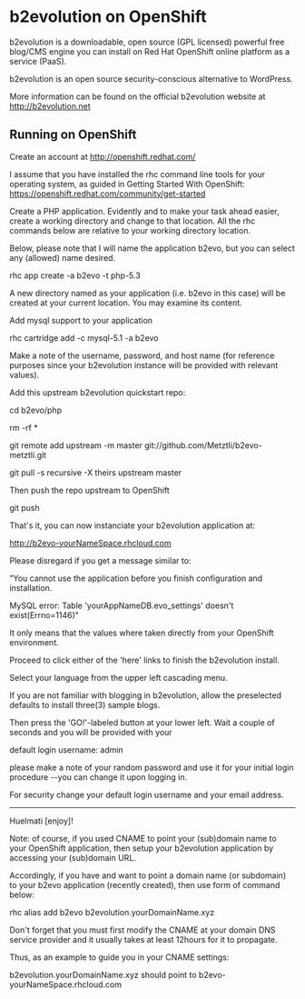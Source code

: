 b2evolution on OpenShift
=========================
b2evolution is a downloadable, open source (GPL licensed) powerful free blog/CMS engine you can install on Red Hat OpenShift online
platform as a service (PaaS).

b2evolution is an open source security-conscious alternative to WordPress.

More information can be found on the official b2evolution website at http://b2evolution.net

Running on OpenShift
--------------------

Create an account at http://openshift.redhat.com/

I assume that you have installed the rhc command line tools for your operating system, as guided in Getting Started With OpenShift:
https://openshift.redhat.com/community/get-started

Create a PHP application. Evidently and to make your task ahead easier, create a working directory and change to that location.
All the rhc commands below are relative to your working directory location.

Below, please note that I will name the application b2evo, but you can select any (allowed) name desired.

rhc app create -a b2evo -t php-5.3

A new directory named as your application (i.e. b2evo in this case) will be created at your current location. You may examine its content.

Add mysql support to your application
    
rhc cartridge add -c mysql-5.1 -a b2evo

Make a note of the username, password, and host name (for reference purposes since your b2evolution instance will be provided with relevant values).

Add this upstream b2evolution quickstart repo:

cd b2evo/php

rm -rf *

git remote add upstream -m master git://github.com/Metztli/b2evo-metztli.git

git pull -s recursive -X theirs upstream master

Then push the repo upstream to OpenShift

git push

That's it, you can now instanciate your b2evolution application at:

http://b2evo-yourNameSpace.rhcloud.com

Please disregard if you get a message similar to:

"You cannot use the application before you finish configuration and installation.

MySQL error:
Table 'yourAppNameDB.evo_settings' doesn't exist(Errno=1146)"

It only means that the values where taken directly from your OpenShift environment.

Proceed to click either of the 'here' links to finish the b2evolution install.

Select your language from the upper left cascading menu.

If you are not familiar with blogging in b2evolution, allow the preselected defaults to install three(3) sample blogs.

Then press the 'GO!'-labeled button at your lower left. Wait a couple of seconds and you will be provided with your

default login username: admin

please make a note of your random password and use it for your initial login procedure --you can change it upon logging in.

For security change your default login username and your email address.


-----------------------------


Huelmati [enjoy]!


Note: of course, if you used CNAME to point your (sub)domain name to your OpenShift application, then setup your b2evolution
application by accessing your (sub)domain URL.

Accordingly, if you have and want to point a domain name (or subdomain) to your b2evo application (recently created), then use form of command below:

rhc alias add b2evo b2evolution.yourDomainName.xyz

Don't forget that you must first modify the CNAME at your domain DNS service provider and it usually takes at least 12hours for it to propagate.

Thus, as an example to guide you in your CNAME settings:

b2evolution.yourDomainName.xyz		 should point to		b2evo-yourNameSpace.rhcloud.com
